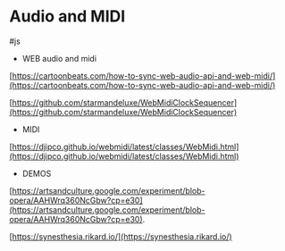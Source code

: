 # Audio and MIDI
#js

- WEB audio and midi

[https://cartoonbeats.com/how-to-sync-web-audio-api-and-web-midi/](https://cartoonbeats.com/how-to-sync-web-audio-api-and-web-midi/)

[https://github.com/starmandeluxe/WebMidiClockSequencer](https://github.com/starmandeluxe/WebMidiClockSequencer)

- MIDI

[https://djipco.github.io/webmidi/latest/classes/WebMidi.html](https://djipco.github.io/webmidi/latest/classes/WebMidi.html)

- DEMOS

[https://artsandculture.google.com/experiment/blob-opera/AAHWrq360NcGbw?cp=e30](https://artsandculture.google.com/experiment/blob-opera/AAHWrq360NcGbw?cp=e30).

[https://synesthesia.rikard.io/](https://synesthesia.rikard.io/)